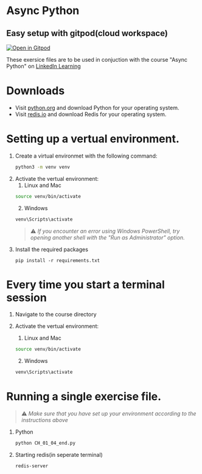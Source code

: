 # Async Python

## Easy setup with gitpod(cloud workspace)
[![Open in Gitpod](https://gitpod.io/button/open-in-gitpod.svg)](https://gitpod.io/from-referrer)

These exersice files are to be used in conjuction with the course "Async Python" on  [LinkedIn Learning](https://www.linkedin.com/learning)

# Downloads
* Visit [python.org](https://www.python.org/) and download Python for your operating system.
* Visit [redis.io](https://redis.io/download) and download Redis for your operating system.

# Setting up a vertual environment.
1. Create a virtual environmet with the following command:
   ```bash
   python3 -m venv venv
   ```
1. Activate the vertual environment:
   1. Linux and Mac
   ```bash
   source venv/bin/activate
   ```
   2. Windows
   ```bash
   venv\Scripts\activate
   ```
   > :warning: *If you encounter an error using Windows PowerShell, try opening another shell with the "Run as Administrator" option.*
1. Install the required packages
   ```
   pip install -r requirements.txt
   ```

# Every time you start a terminal session
1. Navigate to the course directory

1. Activate the vertual environment:
   1. Linux and Mac
   ```bash
   source venv/bin/activate
   ```
   2. Windows
   ```bash
   venv\Scripts\activate
   ```
 
 
# Running a single exercise file.
> :warning: *Make sure that you have set up your environment according to the instructions above*

1. Python
   ```bash
   python CH_01_04_end.py
   ```
1. Starting redis(in seperate terminal)
   ```bash
   redis-server
   ```

